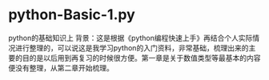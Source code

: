 # python-Basic-1.py
python的基础知识上
背景：这是根据《python编程快速上手》再结合个人实际情况进行整理的，可以说这是我学习python的入门资料，非常基础，梳理出来的主要的目的是以后用到再复习的时候很方便。第一章是关于数值类型等最基本的内容便没有整理，从第二章开始梳理。
